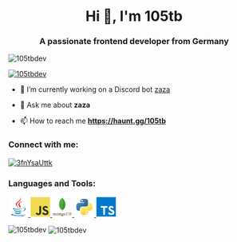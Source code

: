<h1 align="center">Hi 👋, I'm 105tb</h1>
<h3 align="center">A passionate frontend developer from Germany</h3>

<p align="left"> <img src="https://komarev.com/ghpvc/?username=105tbdev&label=Profile%20views&color=0e75b6&style=flat" alt="105tbdev" /> </p>

<p align="left"> <a href="https://github.com/ryo-ma/github-profile-trophy"><img src="https://github-profile-trophy.vercel.app/?username=105tbdev" alt="105tbdev" /></a> </p>

- 🔭 I’m currently working on a Discord bot [zaza](https://discord.com/oauth2/authorize?client_id=1423052577377095680&permissions=8&integration_type=0&scope=bot+applications.commands)

- 💬 Ask me about **zaza**

- 📫 How to reach me **https://haunt.gg/105tb**

<h3 align="left">Connect with me:</h3>
<p align="left">
<a href="https://discord.gg/3fnYsaUttk" target="blank"><img align="center" src="https://raw.githubusercontent.com/rahuldkjain/github-profile-readme-generator/master/src/images/icons/Social/discord.svg" alt="3fnYsaUttk" height="30" width="40" /></a>
</p>

<h3 align="left">Languages and Tools:</h3>
<p align="left"> <a href="https://www.java.com" target="_blank" rel="noreferrer"> <img src="https://raw.githubusercontent.com/devicons/devicon/master/icons/java/java-original.svg" alt="java" width="40" height="40"/> </a> <a href="https://developer.mozilla.org/en-US/docs/Web/JavaScript" target="_blank" rel="noreferrer"> <img src="https://raw.githubusercontent.com/devicons/devicon/master/icons/javascript/javascript-original.svg" alt="javascript" width="40" height="40"/> </a> <a href="https://www.mongodb.com/" target="_blank" rel="noreferrer"> <img src="https://raw.githubusercontent.com/devicons/devicon/master/icons/mongodb/mongodb-original-wordmark.svg" alt="mongodb" width="40" height="40"/> </a> <a href="https://www.python.org" target="_blank" rel="noreferrer"> <img src="https://raw.githubusercontent.com/devicons/devicon/master/icons/python/python-original.svg" alt="python" width="40" height="40"/> </a> <a href="https://www.typescriptlang.org/" target="_blank" rel="noreferrer"> <img src="https://raw.githubusercontent.com/devicons/devicon/master/icons/typescript/typescript-original.svg" alt="typescript" width="40" height="40"/> </a> </p>

<p><img align="left" src="https://github-readme-stats.vercel.app/api/top-langs?username=105tbdev&show_icons=true&locale=en&layout=compact" alt="105tbdev" /></p>

<p>&nbsp;<img align="center" src="https://github-readme-stats.vercel.app/api?username=105tbdev&show_icons=true&locale=en" alt="105tbdev" /></p>
